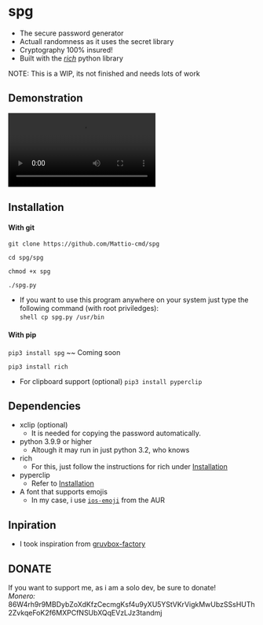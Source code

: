 # spg
- The secure password generator
- Actuall randomness as it uses the secret library
- Cryptography 100% insured!
- Built with the [*rich*](https://github.com/willmcgugan/rich) python library  

NOTE: This is a WIP, its not finished and needs lots of work

## Demonstration
![Demo (in mp4)](https://user-images.githubusercontent.com/78447457/146578566-3d2895c1-0d05-41c9-9660-a6aae6929ac7.mp4)

## Installation
#### With git
`
git clone https://github.com/Mattio-cmd/spg  
`

`cd spg/spg`

`chmod +x spg`

`./spg.py`

- If you want to use this program anywhere on your system just type the following command (with root priviledges):  
` shell
cp spg.py /usr/bin
`

#### With pip
`pip3 install spg`  ~~ Coming soon

`pip3 install rich`

- For clipboard support (optional)
`pip3 install pyperclip` 

## Dependencies
- xclip (optional)
  * It is needed for copying the password automatically.
- python 3.9.9 or higher
  * Altough it may run in just python 3.2, who knows
- rich
  * For this, just follow the instructions for rich under [Installation](https://github.com/Mattio-cmd/spg#installation)
- pyperclip
  * Refer to [Installation](https://github.com/Mattio-cmd/spg#installation)
- A font that supports emojis
  * In my case, i use [`ios-emoji`](https://aur.archlinux.org/packages/ttf-apple-emoji/) from the AUR


## Inpiration
- I took inspiration from [gruvbox-factory](https://github.com/paulopacitti/gruvbox-factory)

## DONATE
If you want to support me, as i am a solo dev, be sure to donate!  
*Monero:* 86W4rh9r9MBDybZoXdKfzCecmgKsf4u9yXU5YStVKrVigkMwUbzSSsHUTh2ZvkqeFoK2f6MXPCfNSUbXQqEVzLJz3tandmj
